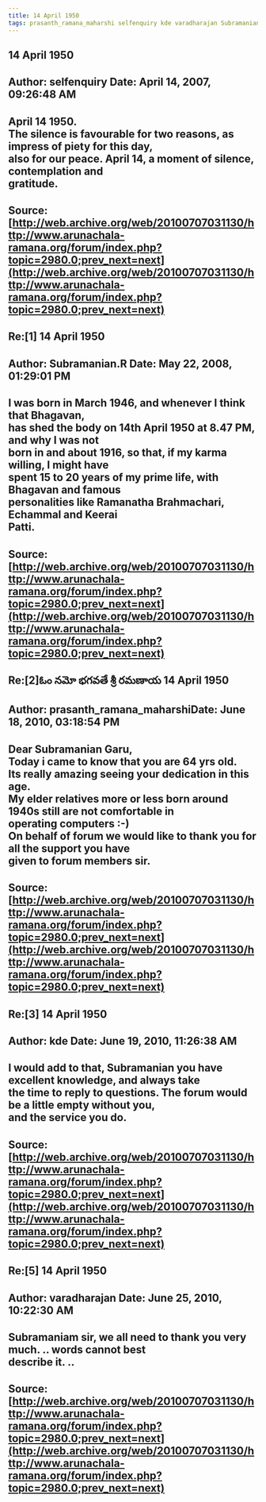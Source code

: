 ```yaml
--- 
title: 14 April 1950   
tags: prasanth_ramana_maharshi selfenquiry kde varadharajan Subramanian.R  
---  
```

## 14 April 1950  
Author: selfenquiry         Date: April 14, 2007, 09:26:48 AM  
---  
April 14 1950.   
The silence is favourable for two reasons, as impress of piety for this day,  
also for our peace. **April 14**, a moment of silence, contemplation and  
gratitude.
 ---  
Source:[http://web.archive.org/web/20100707031130/http://www.arunachala-ramana.org/forum/index.php?topic=2980.0;prev_next=next](http://web.archive.org/web/20100707031130/http://www.arunachala-ramana.org/forum/index.php?topic=2980.0;prev_next=next)   
---  

## Re:[1] 14 April 1950  
Author: Subramanian.R       Date: May 22, 2008, 01:29:01 PM  
---  
I was born in March 1946, and whenever I think that Bhagavan,   
has shed the body on 14th April 1950 at 8.47 PM, and why I was not   
born in and about 1916, so that, if my karma willing, I might have   
spent 15 to 20 years of my prime life, with Bhagavan and famous   
personalities like Ramanatha Brahmachari, Echammal and Keerai   
Patti.
 ---  
Source:[http://web.archive.org/web/20100707031130/http://www.arunachala-ramana.org/forum/index.php?topic=2980.0;prev_next=next](http://web.archive.org/web/20100707031130/http://www.arunachala-ramana.org/forum/index.php?topic=2980.0;prev_next=next)   
---  

## Re:[2]ఓం నమో భగవతే శ్రీ రమణాయ  14 April 1950  
Author: prasanth_ramana_maharshiDate: June 18, 2010, 03:18:54 PM  
---  
Dear Subramanian Garu,   
Today i came to know that you are 64 yrs old.   
Its really amazing seeing your dedication in this age.   
My elder relatives more or less born around 1940s still are not comfortable in  
operating computers :-)   
On behalf of forum we would like to thank you for all the support you have  
given to forum members sir.
 ---  
Source:[http://web.archive.org/web/20100707031130/http://www.arunachala-ramana.org/forum/index.php?topic=2980.0;prev_next=next](http://web.archive.org/web/20100707031130/http://www.arunachala-ramana.org/forum/index.php?topic=2980.0;prev_next=next)   
---  

## Re:[3] 14 April 1950  
Author: kde                 Date: June 19, 2010, 11:26:38 AM  
---  
I would add to that, Subramanian you have excellent knowledge, and always take  
the time to reply to questions. The forum would be a little empty without you,  
and the service you do.
 ---  
Source:[http://web.archive.org/web/20100707031130/http://www.arunachala-ramana.org/forum/index.php?topic=2980.0;prev_next=next](http://web.archive.org/web/20100707031130/http://www.arunachala-ramana.org/forum/index.php?topic=2980.0;prev_next=next)   
---  

## Re:[5] 14 April 1950  
Author: varadharajan        Date: June 25, 2010, 10:22:30 AM  
---  
Subramaniam sir, we all need to thank you very much. .. words cannot best  
describe it. ..
 ---  
Source:[http://web.archive.org/web/20100707031130/http://www.arunachala-ramana.org/forum/index.php?topic=2980.0;prev_next=next](http://web.archive.org/web/20100707031130/http://www.arunachala-ramana.org/forum/index.php?topic=2980.0;prev_next=next)   
---  


